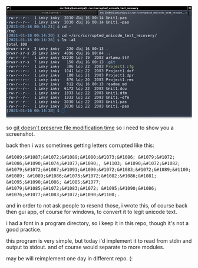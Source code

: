 ![](dates.png)


so [git doesn't preserve file modification time](https://git.wiki.kernel.org/index.php/Git_FAQ#Why_isn.27t_Git_preserving_modification_time_on_files.3F) so i need to show you a screenshot.

back then i was sometimes getting letters corrupted like this:

```&#1089;&#1087;&#1072;&#1089;&#1080;&#1073;&#1086; &#1079;&#1072; &#1086;&#1090;&#1074;&#1077;&#1090;, &#1103; &#1090;&#1072;&#1082; &#1079;&#1072;&#1087;&#1091;&#1090;&#1072;&#1083;&#1072;&#1089;&#1100; &#1089; &#1089;&#1086;&#1073;&#1072;&#1082;&#1086;&#1081; &#1095;&#1090;&#1086; &#1085;&#1077; &#1079;&#1085;&#1072;&#1083;&#1072; &#1095;&#1090;&#1086; &#1076;&#1077;&#1083;&#1072;&#1090;&#1100;.```

and in order to not ask people to resend those, i wrote this, of course back then gui app, of course for windows, to convert it to legit unicode text.

i had a font in a program directory, so i keep it in this repo, though it's not a good practice.

this program is very simple, but today i'd implement it to read from stdin and output to stdout. and of course would separate to more modules.

may be will reimplement one day in different repo. (:
